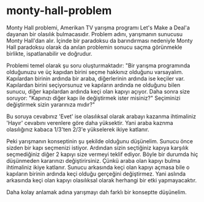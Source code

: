 # monty-hall-problem

Monty Hall problemi, Amerikan TV yarışma programı Let's Make a Deal'a dayanan bir olasılık bulmacasıdır. Problem adını, yarışmanın sunucusu Monty Hall'dan alır. İçinde bir paradoksu da barındırması nedeniyle Monty Hall paradoksu olarak da anılan problemin sonucu saçma görünmekle birlikte, ispatlanabilir ve doğrudur.

Problemi temel olarak şu soru oluşturmaktadır: "Bir yarışma programında olduğunuzu ve üç kapıdan birini seçme hakkınız olduğunu varsayalım. Kapılardan birinin ardında bir araba, diğerlerinin ardında ise keçiler var. Kapılardan birini seçiyorsunuz ve kapıların ardında ne olduğunu bilen sunucu, diğer kapılardan ardında keçi olan kapıyı açıyor. Daha sonra size soruyor: "Kapınızı diğer kapı ile değiştirmek ister misiniz?" Seçiminizi değiştirmek sizin yararınıza mıdır?"

Bu soruya cevabınız 'Evet' ise olasılıksal olarak arabayı kazanma ihtimaliniz 'Hayır' cevabını verenlere göre daha yüksektir. Yani araba kaznma olasılığınız kabaca 1/3'ten 2/3'e yükselerek ikiye katlanır.

Peki yarışmanın konseptinin şu şekilde olduğunu düşünelim. Sunucu önce sizden bir kapı seçmenizi istiyor. Ardından sizin seçtiğiniz kapıya karşılık seçmediğiniz diğer 2 kapıyı size vermeyi teklif ediyor. Böyle bir durumda hiç düşünmeden kararınızı değiştirirsiniz. Çünkü araba olan kapıyı bulma ihtimaliniz ikiye katlanır. Sunucu arkasında keçi olan kapıyı açmasa bile o kapıların birinin ardında keçi olduğu gerçeğini değiştirmez. Yani aslında arkasında keçi olan kapıyı olasılıksal olarak herhangi bir etki yapmayacaktır.

Daha kolay anlamak adına yarışmayı dah farklı bir konseptte düşünelim.
